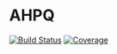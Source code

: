 # AHPQ

[![Build Status](https://travis-ci.com/AxelvL/AHPQ.jl.svg?branch=master)](https://travis-ci.com/AxelvL/AHPQ.jl)
[![Coverage](https://codecov.io/gh/AxelvL/AHPQ.jl/branch/master/graph/badge.svg)](https://codecov.io/gh/AxelvL/AHPQ.jl)

